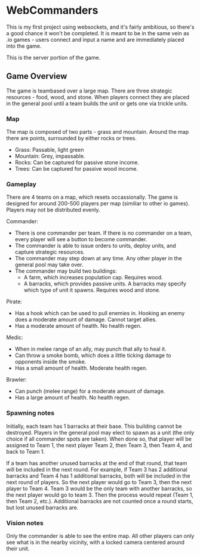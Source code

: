 # WebCommanders

This is my first project using websockets, and it's fairly ambitious, so there's a good chance it won't be completed. It is meant to be in the same vein as .io games - users connect and input a name and are immediately placed into the game. 

This is the server portion of the game.

## Game Overview

The game is teambased over a large map. There are three strategic resources - food, wood, and stone.  When players connect they 
are placed in the general pool until a team builds the unit or gets one via trickle units.

### Map

The map is composed of two parts - grass and mountain. Around the map there are points, surrounded by either rocks or trees.

- Grass: Passable, light green
- Mountain: Grey, impassable.
- Rocks: Can be captured for passive stone income.
- Trees: Can be captured for passive wood income.


### Gameplay

There are 4 teams on a map, which resets occassionally. The game is designed for around 200-500 players per map (similiar to other io games). Players may not be
distributed evenly. 

Commander:

- There is one commander per team. If there is no commander on a team, every player will see a button to become commander.
- The commander is able to issue orders to units, deploy units, and capture strategic resources.
- The commander may step down at any time. Any other player in the general pool may take over. 
- The commander may build two buildings:
  - A farm, which increases population cap. Requires wood.
  - A barracks, which provides passive units. A barracks may specify which type of unit it spawns. Requires wood and stone.

Pirate:

- Has a hook which can be used to pull enemies in. Hooking an enemy does a moderate amount of damage. Cannot target allies.
- Has a moderate amount of health. No health regen.

Medic:

- When in melee range of an ally, may punch that ally to heal it.
- Can throw a smoke bomb, which does a little ticking damage to opponents inside the smoke.
- Has a small amount of health. Moderate health regen.

Brawler:

- Can punch (melee range) for a moderate amount of damage. 
- Has a large amount of health. No health regen.

### Spawning notes

Initially, each team has 1 barracks at their base. This building cannot be destroyed. Players in the general pool may elect to spawn as a unit (the only choice if all commander spots are taken). When 
done so, that player will be assigned to Team 1, the next player Team 2, then Team 3, then Team 4, and back to Team 1.

If a team has another unused barracks at the end of that round, that team will be included in the next round. For example, if Team 3 has 2 additional barracks and Team 4 has 1 additional barracks, both will be included in the next round of players. So the next player would go to Team 3, then the next player to Team 4. Team 3 would be the only team with another barracks, so the next player would go to team 3. Then the process would repeat (Team 1, then Team 2, etc.). Additional barracks are not counted once a round starts, but lost unused barracks are.

### Vision notes

Only the commander is able to see the entire map. All other players can only see what is in the nearby vicinity, with a locked camera centered around their unit.